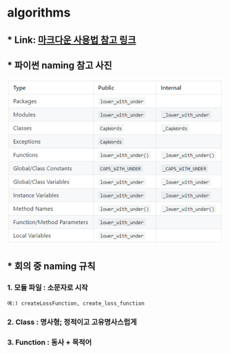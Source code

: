 # algorithms



## * Link: [마크다운 사용법 참고 링크][markdownlink]

[markdownlink]: https://gist.github.com/ihoneymon/652be052a0727ad59601 "Go google"

## * 파이썬 naming 참고 사진
![Alt text](/imgs/python_naming.png)

## * 회의 중 naming 규칙

###   1. 모듈 파일 : 소문자로 시작
    예:) createLossFunction, create_loss_function

###   2. Class : 명사형; 정적이고 고유명사스럽게

###   3. Function : 동사 + 목적어
